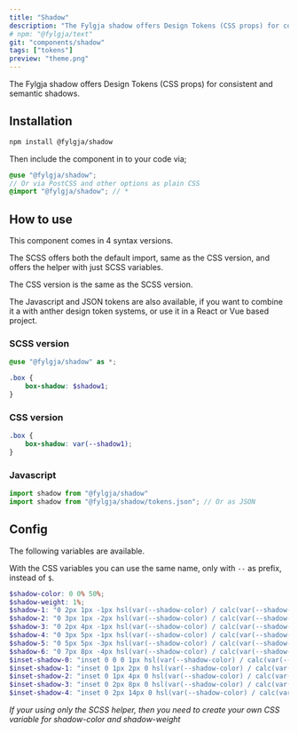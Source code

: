 ```yaml
---
title: "Shadow"
description: "The Fylgja shadow offers Design Tokens (CSS props) for consistent and semantic shadows."
# npm: "@fylgja/text"
git: "components/shadow"
tags: ["tokens"]
preview: "theme.png"
---
```


The Fylgja shadow offers Design Tokens (CSS props) for consistent and semantic shadows.

## Installation

```bash
npm install @fylgja/shadow
```

Then include the component in to your code via;

```scss
@use "@fylgja/shadow";
// Or via PostCSS and other options as plain CSS
@import "@fylgja/shadow"; // *
```

## How to use

This component comes in 4 syntax versions.

The SCSS offers both the default import, same as the CSS version,
and offers the helper with just SCSS variables.

The CSS version is the same as the SCSS version.

The Javascript and JSON tokens are also available,
if you want to combine it a with anther design token systems,
or use it in a React or Vue based project.

### SCSS version

```scss
@use "@fylgja/shadow" as *;

.box {
    box-shadow: $shadow1;
}
```

### CSS version

```css
.box {
    box-shadow: var(--shadow1);
}
```

### Javascript

```js
import shadow from "@fylgja/shadow"
import shadow from "@fylgja/shadow/tokens.json"; // Or as JSON
```

## Config

The following variables are available.

With the CSS variables you can use the same name, only with `--` as prefix,
instead of `$`.

```scss
$shadow-color: 0 0% 50%;
$shadow-weight: 1%;
$shadow-1: "0 2px 1px -1px hsl(var(--shadow-color) / calc(var(--shadow-weight) + 18%)), 0 1px 1px hsl(var(--shadow-color) / calc(var(--shadow-weight) + 12%)), 0 1px 3px hsl(var(--shadow-color) / calc(var(--shadow-weight) + 10%))";
$shadow-2: "0 3px 1px -2px hsl(var(--shadow-color) / calc(var(--shadow-weight) + 18%)), 0 2px 2px hsl(var(--shadow-color) / calc(var(--shadow-weight) + 12%)), 0 1px 5px hsl(var(--shadow-color) / calc(var(--shadow-weight) + 10%))";
$shadow-3: "0 2px 4px -1px hsl(var(--shadow-color) / calc(var(--shadow-weight) + 18%)), 0 4px 5px hsl(var(--shadow-color) / calc(var(--shadow-weight) + 12%)), 0 1px 10px hsl(var(--shadow-color) / calc(var(--shadow-weight) + 10%))";
$shadow-4: "0 3px 5px -1px hsl(var(--shadow-color) / calc(var(--shadow-weight) + 18%)), 0 6px 10px hsl(var(--shadow-color) / calc(var(--shadow-weight) + 12%)), 0 1px 18px hsl(var(--shadow-color) / calc(var(--shadow-weight) + 10%))";
$shadow-5: "0 5px 5px -3px hsl(var(--shadow-color) / calc(var(--shadow-weight) + 18%)), 0 8px 10px 1px hsl(var(--shadow-color) / calc(var(--shadow-weight) + 12%)), 0 3px 14px 2px hsl(var(--shadow-color) / calc(var(--shadow-weight) + 10%))";
$shadow-6: "0 7px 8px -4px hsl(var(--shadow-color) / calc(var(--shadow-weight) + 18%)), 0 12px 17px 2px hsl(var(--shadow-color) / calc(var(--shadow-weight) + 12%)), 0 5px 22px 4px hsl(var(--shadow-color) / calc(var(--shadow-weight) + 10%))";
$inset-shadow-0: "inset 0 0 0 1px hsl(var(--shadow-color) / calc(var(--shadow-weight) + 9%))";
$inset-shadow-1: "inset 0 1px 2px 0 hsl(var(--shadow-color) / calc(var(--shadow-weight) + 9%))";
$inset-shadow-2: "inset 0 1px 4px 0 hsl(var(--shadow-color) / calc(var(--shadow-weight) + 9%))";
$inset-shadow-3: "inset 0 2px 8px 0 hsl(var(--shadow-color) / calc(var(--shadow-weight) + 9%))";
$inset-shadow-4: "inset 0 2px 14px 0 hsl(var(--shadow-color) / calc(var(--shadow-weight) + 9%))";
```

_If your using only the SCSS helper,_
_then you need to create your own CSS variable for shadow-color and shadow-weight_


